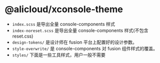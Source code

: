 # @alicloud/xconsole-theme

- `index.scss` 是导出全量 console-components 样式
- `index-noreset.scss` 是导出全量 console-components 样式(不包含 reset.css)
- `design-tokens/` 是设计师在 fusion 平台上配置好的设计参数。
- `style-overwrite/` 是 console-components 对 fusion 组件样式的覆盖。
- `styles/` 下面是一些工具样式，用户一般不需要

